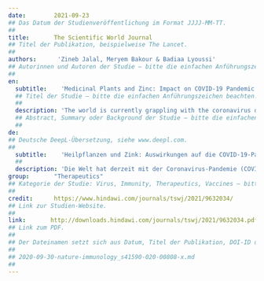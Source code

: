 ```yaml
---
date:        2021-09-23
## Das Datum der Studienveröffentlichung im Format JJJJ-MM-TT.
##
title:       The Scientific World Journal 
## Titel der Publikation, beispielweise The Lancet.
##
authors:      'Zineb Jalal, Meryem Bakour & Badiaa Lyoussi'
## Autorinnen und Autoren der Studie – bitte die einfachen Anführungszeichen beachten!
##
en:
  subtitle:    'Medicinal Plants and Zinc: Impact on COVID-19 Pandemic'
  ## Titel der Studie – bitte die einfachen Anführungszeichen beachten!
  ##
  description: 'The world is currently grappling with the coronavirus disease (COVID-19) pandemic, caused by severe acute respiratory syndrome coronavirus 2 (SARS-CoV-2). The infection can cause fever, a dry cough, fatigue, severe pneumonia, respiratory distress syndrome, and in some cases death. There is currently no effective antiviral SARS-CoV-2 drug. To reduce the number of infections and deaths, it is critical to focus on strengthening immunity. This review aims to conduct a comprehensive search on the previous studies using Google Scholar, ScienceDirect, Medline, PubMed, and Scopus for the collection of research papers based on the role of zinc in the immune system, the antiviral activity of zinc, the effect of zinc supplementation in respiratory infections, the therapeutic approaches against viral infections based on medicinal plants, and the role of plants’ bioactive molecules in fighting viral infections. In conclusion, we highlighted the pivotal role of zinc in antiviral immunity and we suggested the bioactive molecules derived from medicinal plants as a search matrix for the development of anti-SARS-CoV-2 drugs.'
  ## Abstract, Summary oder Background der Studie – bitte die einfachen Anführungszeichen beachten!
  ##
de: 
## Deutsche DeepL-Übersetzung, siehe www.deepl.com.
##
  subtitle:    'Heilpflanzen und Zink: Auswirkungen auf die COVID-19-Pandemie'
  ##
  description: 'Die Welt hat derzeit mit der Coronavirus-Pandemie (COVID-19) zu kämpfen, die durch das schwere akute respiratorische Syndrom Coronavirus 2 (SARS-CoV-2) verursacht wird. Die Infektion kann zu Fieber, trockenem Husten, Müdigkeit, schwerer Lungenentzündung, Atemnotsyndrom und in einigen Fällen zum Tod führen. Derzeit gibt es kein wirksames antivirales SARS-CoV-2-Medikament. Um die Zahl der Infektionen und Todesfälle zu verringern, ist entscheidend, sich auf die Stärkung der Immunität zu konzentrieren. Diese Übersichtsarbeit zielt darauf ab, eine umfassende Suche nach früheren Studien mit Hilfe von Google Scholar, ScienceDirect, Medline, PubMed und Scopus durchzuführen, um Forschungsarbeiten über die Rolle von Zink im Immunsystem, die antivirale Aktivität von Zink, die Wirkung einer Zinksupplementierung bei Atemwegsinfektionen, die therapeutischen Ansätze gegen Virusinfektionen auf der Grundlage von Heilpflanzen und die Rolle bioaktiver Pflanzenmoleküle bei der Bekämpfung von Virusinfektionen zu sammeln. Abschließend haben wir die zentrale Rolle von Zink bei der antiviralen Immunität hervorgehoben und die bioaktiven Moleküle aus Heilpflanzen als Suchmatrix für die Entwicklung von Medikamenten gegen SARS-CoV-2 vorgeschlagen.'
group:       "Therapeutics"
## Kategorie der Studie: Virus, Immunity, Therapeutics, Vaccines – bitte die Anführungszeichen beachten!
##
credit:      https://www.hindawi.com/journals/tswj/2021/9632034/
## Link zur Studien-Website.
##
link:       http://downloads.hindawi.com/journals/tswj/2021/9632034.pdf
## Link zum PDF.
##
## Der Dateinamen setzt sich aus Datum, Titel der Publikation, DOI-ID der Studie (nach dem letzten Slash) und der Dateiendung zusammen. Bitte den Unterstrich vor der DOI-ID beachten!
##
## 2020-09-30-nature-immunology_s41590-020-00808-x.md
##
---
```

<object data="{{ page.link }}" style='height:calc(100vh - 400px); width: 100%' type='application/pdf'></object>